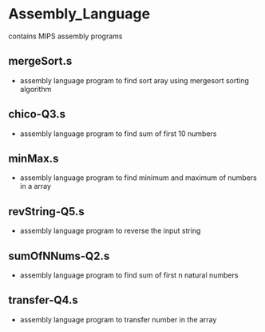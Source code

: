 # Assembly_Language
contains MIPS assembly programs 

## mergeSort.s
* assembly language program to find sort aray using mergesort sorting algorithm

## chico-Q3.s
* assembly language program to find sum of first 10 numbers

## minMax.s
* assembly language program to find minimum and maximum of numbers in a array

## revString-Q5.s
* assembly language program to reverse the input string

## sumOfNNums-Q2.s
* assembly language program to find sum of first n natural numbers

## transfer-Q4.s
* assembly language program to transfer number in the array

